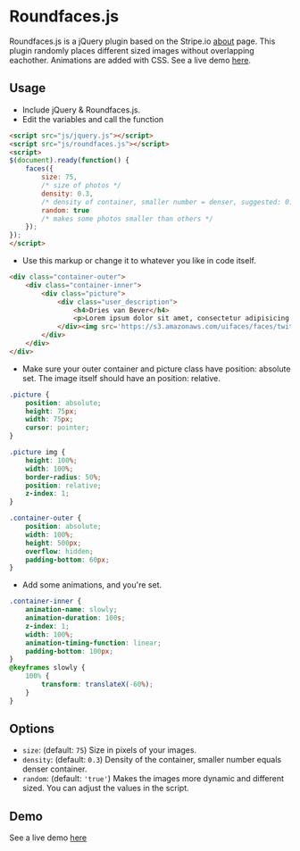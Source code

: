 # Roundfaces.js

Roundfaces.js is a jQuery plugin based on the Stripe.io [about](http://www.example.com/)  page. This plugin randomly places different sized images without overlapping eachother. Animations are added with CSS. See a live demo [here](https://www.vermost.net/faces).

## Usage

- Include jQuery & Roundfaces.js.
- Edit the variables and call the function


```html
<script src="js/jquery.js"></script>
<script src="js/roundfaces.js"></script>
<script>
$(document).ready(function() {
    faces({
        size: 75,
        /* size of photos */
        density: 0.3,
        /* density of container, smaller number = denser, suggested: 0.5 - 1 */
        random: true
        /* makes some photos smaller than others */
    });
});
</script>

```

- Use this markup or change it to whatever you like in code itself.


```html
<div class="container-outer">
    <div class="container-inner">
        <div class="picture">
            <div class="user_description">
                <h4>Dries van Bever</h4>
                <p>Lorem ipsum dolor sit amet, consectetur adipisicing elit, sed do eiusmod tempor incididunt ut labore et dolore magna aliqua. </p>
            </div><img src='https://s3.amazonaws.com/uifaces/faces/twitter/mlane/128.jpg' />
        </div>
    </div>
</div>
```


- Make sure your outer container and picture class have position: absolute set. The image itself should have an position: relative.


```css
.picture {
    position: absolute;
    height: 75px;
    width: 75px;
    cursor: pointer;
}

.picture img {
    height: 100%;
    width: 100%;
    border-radius: 50%;
    position: relative;
    z-index: 1;
}

.container-outer {
    position: absolute;
    width: 100%;
    height: 500px;
    overflow: hidden;
    padding-bottom: 60px;
}

```

- Add some animations, and you're set.


```css
.container-inner {
    animation-name: slowly;
    animation-duration: 100s;
    z-index: 1;
    width: 100%;
    animation-timing-function: linear;
    padding-bottom: 100px;
}
@keyframes slowly {
    100% {
        transform: translateX(-60%);
    }
}
```

## Options

- `size`: (default: `75`) Size in pixels of your images.
- `density`: (default: `0.3`) Density of the container, smaller number equals denser container.
- `random`: (default: `'true'`) Makes the images more dynamic and different sized. You can adjust the values in the script.

## Demo

See a live demo [here](https://www.vermost.net/faces)
